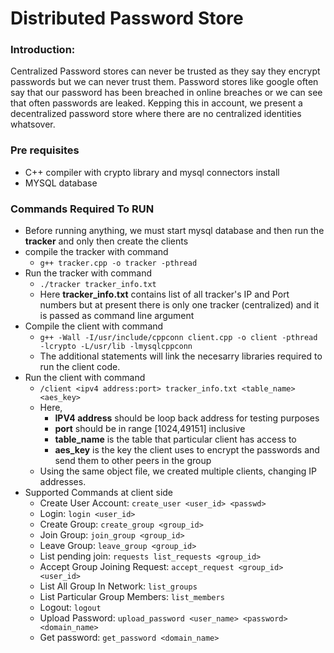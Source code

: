 # **Distributed Password Store**
### **Introduction:** 
Centralized Password stores can never be trusted as they say they encrypt passwords but we can never trust them. Password stores like google often say that our password has been breached in online breaches or we can see that often passwords are leaked. Kepping this in account, we present a decentralized password store where there are no centralized identities whatsover. 
### **Pre requisites**
* C++ compiler with crypto library and mysql connectors install
* MYSQL database

### **Commands Required To RUN**
* Before running anything, we must start mysql database and then run the **tracker** and only then create the clients
* compile the tracker with command 
    *  `g++ tracker.cpp -o tracker -pthread`
* Run the tracker with command
    *   `./tracker tracker_info.txt`
    *   Here **tracker_info.txt** contains list of all tracker's IP and Port numbers but at present there is only one tracker (centralized) and it is passed as command line argument
* Compile the client with command
    *   `g++ -Wall -I/usr/include/cppconn client.cpp -o client -pthread -lcrypto -L/usr/lib -lmysqlcppconn`
    *   The additional statements will link the necesarry libraries required to run the client code.
* Run the client with command
    *  `/client <ipv4 address:port> tracker_info.txt <table_name> <aes_key>` 
    *  Here,
        *  **IPV4 address** should be loop back address for testing purposes  
        *  **port** should be in range [1024,49151] inclusive
        *  **table_name** is the table that particular client has access to
        *  **aes_key** is the key the client uses to encrypt the passwords and send them to other peers in the group
    * Using the same object file, we created multiple clients, changing IP addresses. 
* Supported Commands at client side
    *  Create User Account: `create_user <user_id> <passwd>`
    *  Login: `login <user_id>`
    *  Create Group: `create_group <group_id>`
    *  Join Group: `join_group <group_id>`
    *  Leave Group: `leave_group <group_id>`
    *  List pending join: `requests list_requests <group_id>`
    *  Accept Group Joining Request: `accept_request <group_id> <user_id>`
    *  List All Group In Network: `list_groups`
    *  List Particular Group Members: `list_members`
    *  Logout: `logout`
    *  Upload Password: `upload_password <user_name> <password> <domain_name>`
    *  Get password: `get_password <domain_name>`
